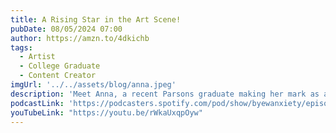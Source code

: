 ```yaml
---
title: A Rising Star in the Art Scene!
pubDate: 08/05/2024 07:00
author: https://amzn.to/4dkichb
tags:
  - Artist
  - College Graduate
  - Content Creator
imgUrl: '../../assets/blog/anna.jpeg'
description: 'Meet Anna, a recent Parsons graduate making her mark as an artist and content creator. Discover her creative process, challenges, and aspirations in this inspiring episode. Tune in for a glimpse into the world of a rising star in the art scene! Follow @annakwanlol'
podcastLink: 'https://podcasters.spotify.com/pod/show/byewanxiety/episodes/A-Rising-Star-in-the-Art-Scene-e2muq08'
youTubeLink: "https://youtu.be/rWkaUxqpOyw"
---
```

